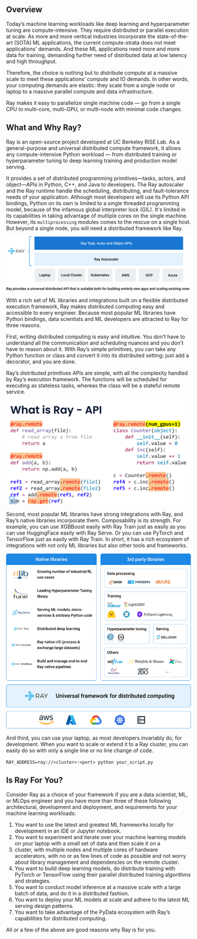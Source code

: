 
## Overview

Today’s machine learning workloads like deep learning and hyperparameter tuning are compute-intensive. They require distributed or parallel 
execution at scale. As more and more vertical industries incorporate the state-of-the-art (SOTA) ML applications, the current compute-strata 
does not meet applications’ demands. And these ML applications need more and more data for training, demanding further need of distributed 
data at low latency and high throughput. 

Therefore, the choice is nothing but to distribute compute at a massive scale to meet these applications’ compute and IO demands. In other words, 
your computing demands are elastic: they scale from a single node or laptop to a massive parallel compute and data infrastructure.

Ray makes it easy to parallelize single machine code — go from a single CPU to multi-core, multi-GPU, or multi-node with minimal code changes.

## What and Why Ray?

Ray is an open-source project developed at UC Berkeley RISE Lab. As a general-purpose and universal distributed compute framework, 
it allows any compute-intensive Python workload — from distributed training or hyperparameter tuning to deep learning training and production model serving.

It provides a set of distributed programming primitives—tasks, actors, and object—APIs in Python, C++, and Java to developers. 
The Ray autoscaler and the Ray runtime handle the scheduling, distributing, and fault-tolerance needs of your application. Although
most developers will use its Python API bindings, Python on its own is limited to a single threaded
programming model, because of the infamous global interpreter lock (GIL). It's limited in its capabilities in taking advantage of multiple
cores on the single machine. However, its `multiprocessing` modules comes to the rescue on a single host. But beyond a single node, you will need
a distributed framework like Ray.

![](images/ray_framework_v2.png)

With a rich set of ML libraries and integrations built on a flexible distributed execution framework, Ray makes distributed computing easy 
and accessible to every engineer. Because most popular ML libraries have Python bindings, data scientists and ML developers are attracted to Ray 
for three reasons.

First, writing distributed computing is easy and intuitive. You don’t have to understand all the communication and scheduling nuances and you 
don’t have to reason about it. With Ray’s simple primitives, you can take any Python function or class and convert it into its distributed 
setting: just add a decorator, and you are done. 

Ray’s distributed primitives APIs are simple, with all the complexity handled by Ray’s execution framework. The functions will be scheduled for
executing as stateless tasks, whereas the class will be a stateful remote service.

![](images/ray_tasks_and_actors.png)

Second, most popular ML libraries have strong integrations with Ray, and Ray’s native libraries incorporate them. 
Composability is its strength. For example, you can use XGBBoost easily with Ray Train just as easily as you can use HuggingFace easily with 
Ray Serve. Or you can use PyTorch and TensorFlow just as easily with Ray Train. In short, it has a rich ecosystem of integrations with not 
only ML libraries but also other tools and frameworks.

![](images/ray_ecosystem_integration_v2.png)


And third, you can use your laptop, as most developers invariably do, for development. When you want to scale or extend it to a Ray cluster, 
you can easily do so with only a single line or no line change of code. 

`RAY_ADDRESS=ray://<cluster>:<port> python your_script.py`

## Is Ray For You?
Consider Ray as a choice of your framework if you are a data scientist, ML, or MLOps engineer and you have more than three of these 
following architectural, development and deployment, and requirements for your machine learning workloads:

 1. You want to use the latest and greatest ML frameworks locally for development in an IDE or Jupyter notebook.
 2. You want to experiment and iterate over your machine learning models on your laptop with a small set of data and then scale it on a 
 3. cluster, with multiple nodes and multiple cores of hardware accelerators, with no or as few lines of code as possible and not worry about library management and dependencies on the remote cluster.
 4. You want to build deep learning models, do distribute training with PyTorch or TensorFlow using their parallel distributed training algorithms and strategies.
 5. You want to conduct model inference at a massive scale with a large batch of data, and do it in a distributed fashion.
 6. You want to deploy your ML models at scale and adhere to the latest ML serving design patterns.
 7. You want to take advantage of the PyData ecosystem with Ray’s capabilities for distributed computing.

All or a few of the above are good reasons why Ray is for you.









